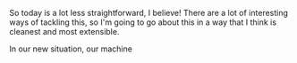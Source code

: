 So today is a lot less straightforward, I believe!  There are a lot of
interesting ways of tackling this, so I'm going to go about this in a way that
I think is cleanest and most extensible.

In our new situation, our machine 
